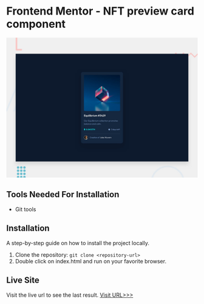 # Frontend Mentor - NFT preview card component

![Design preview for the NFT preview card component coding challenge](./design/desktop-preview.jpg)

## Tools Needed For Installation
* Git tools

## Installation

A step-by-step guide on how to install the project locally.

1. Clone the repository: `git clone <repository-url>`
2. Double click on index.html and run on your favorite browser.
  

## Live Site

Visit the live url to see the last result.
[Visit URL>>>](https://lucent-palmier-325912.netlify.app/)

